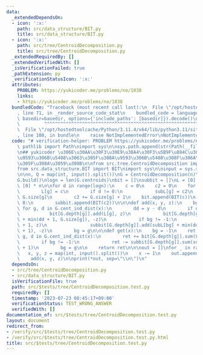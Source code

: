```yaml
---
data:
  _extendedDependsOn:
  - icon: ':x:'
    path: src/data_structure/BIT.py
    title: src/data_structure/BIT.py
  - icon: ':x:'
    path: src/tree/CentroidDecomposition.py
    title: src/tree/CentroidDecomposition.py
  _extendedRequiredBy: []
  _extendedVerifiedWith: []
  _isVerificationFailed: true
  _pathExtension: py
  _verificationStatusIcon: ':x:'
  attributes:
    PROBLEM: https://yukicoder.me/problems/no/1038
    links:
    - https://yukicoder.me/problems/no/1038
  bundledCode: "Traceback (most recent call last):\n  File \"/opt/hostedtoolcache/Python/3.11.4/x64/lib/python3.11/site-packages/onlinejudge_verify/documentation/build.py\"\
    , line 71, in _render_source_code_stat\n    bundled_code = language.bundle(stat.path,\
    \ basedir=basedir, options={'include_paths': [basedir]}).decode()\n          \
    \         ^^^^^^^^^^^^^^^^^^^^^^^^^^^^^^^^^^^^^^^^^^^^^^^^^^^^^^^^^^^^^^^^^^^^^^^^^^^^^^^^^\n\
    \  File \"/opt/hostedtoolcache/Python/3.11.4/x64/lib/python3.11/site-packages/onlinejudge_verify/languages/python.py\"\
    , line 108, in bundle\n    raise NotImplementedError\nNotImplementedError\n"
  code: "# verification-helper: PROBLEM https://yukicoder.me/problems/no/1038\nfrom\
    \ pathlib import Path\nimport sys\n\nsys.path.append(str(Path(__file__).resolve().parent.parent.parent.parent))\n\
    \n## yukicoder \u306E\u30AA\u30F3\u30E9\u30A4\u30F3\u5B9F\u884C\u3060\u3068TL\u306B\
    \u9593\u306B\u5408\u3063\u305F\u308A\u9593\u306B\u5408\u308F\u306A\u304B\u3063\
    \u305F\u308A\u3059\u308B\n\nfrom src.tree.CentroidDecomposition import CentroidDecomposition\n\
    from src.data_structure.BIT import BIT\nimport sys\n\ninput = sys.stdin.readline\n\
    \n\nn, Q = map(int, input().split())\nG = CentroidDecomposition(n)\nG.read_edges()\n\
    G.build()\nlogn = len(G.centroids)\nbit = []\nsubbit = []\nL = [0] * n\nsubL =\
    \ [0] * n\n\nfor d in range(logn):\n    c = 0\n    c2 = 0\n    for g in G.centroids[d]:\n\
    \        L[g] = c\n        if d != 0:\n            subL[g] = c2\n        c +=\
    \ G.size[g]\n        c2 += G.size[g] + 1\n    bit.append(BIT(c))\n    if d !=\
    \ 0:\n        subbit.append(BIT(c2))\n\n\ndef add(x, y, z):\n    bg = -1\n   \
    \ for g, d in G.cent_ind_dist(x):\n        dd = y - d\n        if dd >= 0:\n \
    \           bit[G.depth[g]].add(L[g], z)\n            bit[G.depth[g]].add(L[g]\
    \ + min(dd + 1, G.size[g]), -z)\n            if bg != -1:\n                subbit[G.depth[g]].add(subL[bg]\
    \ + 1, z)\n                subbit[G.depth[g]].add(subL[bg] + min(dd + 1, G.size[bg]\
    \ + 1), -z)\n        bg = g\n\n\ndef get(x):\n    bg = -1\n    ret = 0\n    for\
    \ g, d in G.cent_ind_dist(x):\n        ret += bit[G.depth[g]].sum(L[g] + d + 1)\n\
    \        if bg != -1:\n            ret -= subbit[G.depth[g]].sum(subL[bg] + d\
    \ + 1)\n        bg = g\n\n    return ret\n\n\nout = []\nfor _ in range(Q):\n \
    \   x, y, z = map(int, input().split())\n    x -= 1\n    out.append(get(x))\n\
    \    add(x, y, z)\n\nprint(*out, sep=\"\\n\")\n"
  dependsOn:
  - src/tree/CentroidDecomposition.py
  - src/data_structure/BIT.py
  isVerificationFile: true
  path: src/$tests/tree/CentroidDecomposition.test.py
  requiredBy: []
  timestamp: '2023-07-23 08:45:17+09:00'
  verificationStatus: TEST_WRONG_ANSWER
  verifiedWith: []
documentation_of: src/$tests/tree/CentroidDecomposition.test.py
layout: document
redirect_from:
- /verify/src/$tests/tree/CentroidDecomposition.test.py
- /verify/src/$tests/tree/CentroidDecomposition.test.py.html
title: src/$tests/tree/CentroidDecomposition.test.py
---
```

